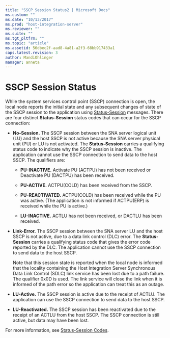 ```yaml
---
title: "SSCP Session Status2 | Microsoft Docs"
ms.custom: ""
ms.date: "10/13/2017"
ms.prod: "host-integration-server"
ms.reviewer: ""
ms.suite: ""
ms.tgt_pltfrm: ""
ms.topic: "article"
ms.assetid: 56dbec2f-aad8-4a81-a2f3-68bb917433a1
caps.latest.revision: 3
author: MandiOhlinger
manager: anneta
---
```

# SSCP Session Status
While the system services control point (SSCP) connection is open, the local node reports the initial state and any subsequent changes of state of the SSCP session to the application using [Status-Session](../Topic/Status-Session1.md) messages. There are four distinct **Status-Session** status codes that can occur for the SSCP connection:  
  
-   **No-Session.** The SSCP session between the SNA server logical unit (LU) and the host SSCP is not active because the SNA server physical unit (PU) or LU is not activated. The **Status-Session** carries a qualifying status code to indicate why the SSCP session is inactive. The application cannot use the SSCP connection to send data to the host SSCP. The qualifiers are:  
  
    -   **PU-INACTIVE.** Activate PU (ACTPU) has not been received or Deactivate PU (DACTPU) has been received.  
  
    -   **PU-ACTIVE.** ACTPU(COLD) has been received from the SSCP.  
  
    -   **PU-REACTIVATED.** ACTPU(COLD) has been received while the PU was active. (The application is not informed if ACTPU(ERP) is received while the PU is active.)  
  
    -   **LU-INACTIVE.** ACTLU has not been received, or DACTLU has been received.  
  
-   **Link-Error.** The SSCP session between the SNA server LU and the host SSCP is not active, due to a data link control (DLC) error. The **Status-Session** carries a qualifying status code that gives the error code reported by the DLC. The application cannot use the SSCP connection to send data to the host SSCP.  
  
     Note that this session state is reported when the local node is informed that the locality containing the Host Integration Server Synchronous Data Link Control (SDLC) link service has been lost due to a path failure. The qualifier 0x0D is used. The link service will close the link when it is informed of the path error so the application can treat this as an outage.  
  
-   **LU-Active.** The SSCP session is active due to the receipt of ACTLU. The application can use the SSCP connection to send data to the host SSCP.  
  
-   **LU-Reactivated.** The SSCP session has been reactivated due to the receipt of an ACTLU from the host SSCP. The SSCP connection is still active, but data may have been lost.  
  
 For more information, see [Status-Session Codes](../core/status-session-codes.md).